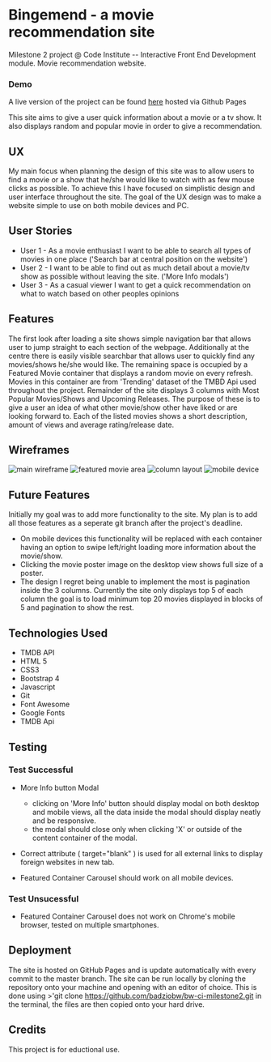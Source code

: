 # Bingemend - a movie recommendation site
Milestone 2 project @ Code Institute  -- Interactive Front End Development module. Movie recommendation website.
### Demo
A live version of the project can be found [here](https://badziobw.github.io/bw-ci-milestone2/) hosted via Github Pages

This site aims to give a user quick information about a movie or a tv show. It also displays random and popular movie in order to give a recommendation. 

## UX

My main focus when planning the design of this site was to allow users to find a movie or a show that he/she would like to watch with as few mouse clicks as possible.
To achieve this I have focused on simplistic design and user interface throughout the site. The goal of the UX design was to make a website simple to use on both mobile devices and PC.

## User Stories

* User 1 - As a movie enthusiast I want to be able to search all types of movies in one place ('Search bar at central position on the website')
* User 2 - I want to be able to find out as much detail about a movie/tv show as possible without leaving the site. ('More Info modals')
* User 3 - As a casual viewer I want to get a quick recommendation on what to watch based on other peoples opinions

## Features

The first look after loading a site shows simple navigation bar that allows user to jump straight to each section of the webpage.
Additionally at the centre there is easily visible searchbar that allows user to quickly find any movies/shows he/she would like. 
The remaining space is occupied by a Featured Movie container that displays a random movie on every refresh.
Movies in this container are from 'Trending' dataset of the TMBD Api used throughout the project.
Remainder of the site displays 3 columns with Most Popular Movies/Shows and Upcoming Releases. The purpose of these is to give a user an idea of what other movie/show other have liked or are looking forward to. 
Each of the listed movies shows a short description, amount of views and average rating/release date.

## Wireframes

![main wireframe](/assets/uxd/wireframe1.jpg)
![featured movie area](/assets/uxd/wireframe2.jpg)
![column layout](/assets/uxd/wireframe3.jpg)
![mobile device](/assets/uxd/wireframe4.jpg)

## Future Features

Initially my goal was to add more functionality to the site. My plan is to add all those features as a seperate git branch after the project's deadline.

- On mobile devices this functionality will be replaced with each container having an option to swipe left/right loading more information about the movie/show.
- Clicking the movie poster image on the desktop view shows full size of a poster.
- The design I regret being unable to implement the most is pagination inside the 3 columns. Currently the site only displays top 5 of each column the goal is to load minimum top 20 movies displayed in blocks of 5 and pagination to show the rest.

## Technologies Used

- TMDB API
- HTML 5 
- CSS3
- Bootstrap 4
- Javascript
- Git
- Font Awesome
- Google Fonts
- TMDB Api

## Testing

### Test Successful

* More Info button Modal 
    * clicking on 'More Info' button should display modal on both desktop and mobile views, all the data inside the modal should display neatly and be responsive.
    * the modal should close only when clicking 'X' or outside of the content container of the modal.

* Correct attribute ( target="blank" ) is used for all external links to display foreign websites in new tab.
* Featured Container Carousel should work on all mobile devices.

### Test Unsucessful

* Featured Container Carousel does not work on Chrome's mobile browser, tested on multiple smartphones.
## Deployment

The site is hosted on GitHub Pages and is update automatically with every commit to the master branch.
The site can be run locally  by cloning the repository onto your machine and opening with an editor of choice. This is done using >'git clone https://github.com/badziobw/bw-ci-milestone2.git 
in the terminal, the files are then copied onto your hard drive. 

## Credits


This project is for eductional use.


